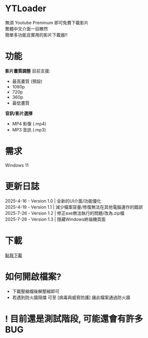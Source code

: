 # YTLoader

無須 Youtube Preminum 即可免費下載影片 <br>
繁體中文介面一目瞭然 <br>
簡單多功能且實用的影片下載器!! <br>

# 功能

**影片畫質調整**
目前支援:
- 最高畫質 (預設)
- 1080p
- 720p
- 360p
- 最低畫質

**音訊/影片選擇**

- MP4 影像 (.mp4)
- MP3 音訊 (.mp3)

# 需求

Windows 11

# 更新日誌

2025-4-16 - Version 1.0 | 全新的UI介面/功能優化 <br>
2025-4-19 - Version 1.1 | 減少檔案容量/修復無法在其他電腦運作的錯誤 <br>
2025-7-26 - Version 1.2 | 修正exe無法執行的問題/改為.zip檔 <br>
2025-7-26 - Version 1.3 | 隱藏Windows終端機頁面

# 下載

[點我下載](https://github.com/chat3a/YTLoader/releases/tag/%E6%AA%94%E6%A1%88)

# 如何開啟檔案?

- 下載壓縮檔後解壓縮即可
- 若遇到防火牆阻擋 可至 [病毒與威脅防護] 讓此檔案通過防火牆

# ! 目前還是測試階段, 可能還會有許多BUG
